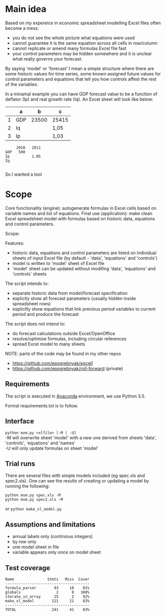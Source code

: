 # Main idea

Based on my expereice in economic spreadsheet modelling Excel files often become a mess: 
- you do not see the whole picture what equations were used
- cannot guarantee it is the same equation across all cells in row/column 
- cannot replicate or amend many formulas Excel file fast
- your control parameters may be hidden somewhere and it is unclear what really governs your forecast.   

By saying 'model' or 'forecast' I mean a simple structure where there are some historic values for time series, some known assigned future values for control parameters and equations that tell you how controls affest the rest of the variables. 

In a minamal example you can have GDP forecast value to be a function of deflator (Ip) and real growth rate (Iq). An Excel sheet will look like below:  



|   | a   | b     | c     |
|---|-----|-------|-------|
| 1 | GDP | 23500 | 25415 |
| 2 | Iq  |       | 1,05  |
| 3 | Ip  |       | 1,03  |



```
     2010   2011  
GDP   500   
Ip          1.05
Iq          


```

So I wanted a tool  

# Scope 
Core functionality (engine): autogenerate formulas in Excel cells based on variable names and list of equations. 
Final use (application): make clean Excel spreadsheet model with formulas based on historic data, equations and control parameters.

Scope:


Features:
- historic data, equations and control parameters are listed on individual sheets of input Excel file (by default - 'data', 'equations' and 'controls')
- model is written to 'model' sheet of Excel file 
- 'model' sheet can be updated without modifing 'data', 'equations' and 'controls' sheets

The script intends to:
- separate historic data from model/forecast specification 
- explictly show all forecast parameters (usually hidden inside spreadsheet rows)
- explicitly show equations that link previous period variables to current period and produce the forecast 

The script does not intend to:
- do forecast calculations outside Excel/OpenOffice
- resolve/optimise formulas, including circular references
- spread Excel model to many sheets

NOTE: parts of the code may be found in my other repos
- <https://github.com/epogrebnyak/eqcell>
- <https://github.com/epogrebnyak/roll-forward> (private)


## Requirements

The script is executed in [Anaconda](https://store.continuum.io/cshop/anaconda/) environment, we use Python 3.5.

Formal requirements.txt is to follow. 

## Interface
```python mxm.py <xlfile> [-M | -U]```     
\-M will overwrite sheet 'model' with a new one derived from sheets 'data', 'controls', 'equations' and 'names'  
\-U will only update formulas on sheet 'model'   

## Trial runs
There are several files with simple models included (eg spec.xls and spec2.xls). One can see the results of creating or updating a model by running the following:
```
python mxm.py spec.xls -M
python mxm.py spec2.xls -M
```
or
```python make_xl_model.py```

## Assumptions and limitations

- annual labels only (continious integers)
- by row only
- one model sheet in file
- variable appears only once on model sheet

## Test coverage
```
Name               Stmts   Miss  Cover
--------------------------------------
formula_parser        93     18    81%
globals                2      0   100%
iterate_in_array      25      2    92%
make_xl_model        121     21    83%
--------------------------------------
TOTAL                241     41    83%
```
